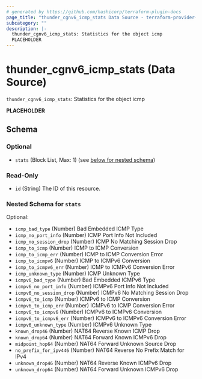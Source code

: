 ```yaml
---
# generated by https://github.com/hashicorp/terraform-plugin-docs
page_title: "thunder_cgnv6_icmp_stats Data Source - terraform-provider-thunder"
subcategory: ""
description: |-
  thunder_cgnv6_icmp_stats: Statistics for the object icmp
  PLACEHOLDER
---
```


# thunder_cgnv6_icmp_stats (Data Source)

`thunder_cgnv6_icmp_stats`: Statistics for the object icmp

__PLACEHOLDER__



<!-- schema generated by tfplugindocs -->
## Schema

### Optional

- `stats` (Block List, Max: 1) (see [below for nested schema](#nestedblock--stats))

### Read-Only

- `id` (String) The ID of this resource.

<a id="nestedblock--stats"></a>
### Nested Schema for `stats`

Optional:

- `icmp_bad_type` (Number) Bad Embedded ICMP Type
- `icmp_no_port_info` (Number) ICMP Port Info Not Included
- `icmp_no_session_drop` (Number) ICMP No Matching Session Drop
- `icmp_to_icmp` (Number) ICMP to ICMP Conversion
- `icmp_to_icmp_err` (Number) ICMP to ICMP Conversion Error
- `icmp_to_icmpv6` (Number) ICMP to ICMPv6 Conversion
- `icmp_to_icmpv6_err` (Number) ICMP to ICMPv6 Conversion Error
- `icmp_unknown_type` (Number) ICMP Unknown Type
- `icmpv6_bad_type` (Number) Bad Embedded ICMPv6 Type
- `icmpv6_no_port_info` (Number) ICMPv6 Port Info Not Included
- `icmpv6_no_session_drop` (Number) ICMPv6 No Matching Session Drop
- `icmpv6_to_icmp` (Number) ICMPv6 to ICMP Conversion
- `icmpv6_to_icmp_err` (Number) ICMPv6 to ICMP Conversion Error
- `icmpv6_to_icmpv6` (Number) ICMPv6 to ICMPv6 Conversion
- `icmpv6_to_icmpv6_err` (Number) ICMPv6 to ICMPv6 Conversion Error
- `icmpv6_unknown_type` (Number) ICMPv6 Unknown Type
- `known_drop46` (Number) NAT64 Reverse Known ICMP Drop
- `known_drop64` (Number) NAT64 Forward Known ICMPv6 Drop
- `midpoint_hop64` (Number) NAT64 Forward Unknown Source Drop
- `no_prefix_for_ipv446` (Number) NAT64 Reverse No Prefix Match for IPv4
- `unknown_drop46` (Number) NAT64 Reverse Known ICMPv6 Drop
- `unknown_drop64` (Number) NAT64 Forward Unknown ICMPv6 Drop


